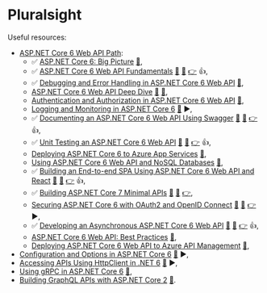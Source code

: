 # Pluralsight

Useful resources:

- [ASP.NET Core 6 Web API Path](https://app.pluralsight.com/paths/skills/aspnet-core-6-web-api):
  - ✅ [ASP.NET Core 6: Big Picture](https://app.pluralsight.com/library/courses/asp-dot-net-core-6-big-picture/table-of-contents) [📁](https://app.pluralsight.com/library/courses/asp-dot-net-core-6-big-picture/exercise-files),
  - :white_check_mark: [ASP.NET Core 6 Web API Fundamentals](https://app.pluralsight.com/library/courses/asp-dot-net-core-6-web-api-fundamentals/table-of-contents) [:file_folder:](https://app.pluralsight.com/library/courses/asp-dot-net-core-6-web-api-fundamentals/exercise-files) [:file_folder:](https://github.com/KevinDockx/AspNetCore6WebAPIFundamentals) [:point_right:](https://github.com/sswietoniowski/learning-aspnetcore-webapi-7-fundamentals) :+1:,
  - ✅ [Debugging and Error Handling in ASP.NET Core 6 Web API](https://app.pluralsight.com/library/courses/asp-dot-net-core-6-web-api-debugging-error-handling/table-of-contents) [📁](https://app.pluralsight.com/library/courses/asp-dot-net-core-6-web-api-debugging-error-handling/exercise-files),
  - [ASP.NET Core 6 Web API Deep Dive](https://app.pluralsight.com/library/courses/asp-dot-net-core-6-web-api-deep-dive/table-of-contents) [:file_folder:](https://app.pluralsight.com/library/courses/asp-dot-net-core-6-web-api-deep-dive/exercise-files) [:file_folder:](https://github.com/KevinDockx/AspNetCore6WebAPIDeepDive),
  - [Authentication and Authorization in ASP.NET Core 6 Web API](https://app.pluralsight.com/library/courses/asp-dot-net-core-6-web-api-authentication-authorization/table-of-contents) [📁](https://app.pluralsight.com/library/courses/asp-dot-net-core-6-web-api-authentication-authorization/exercise-files),
  - [Logging and Monitoring in ASP.NET Core 6](https://app.pluralsight.com/library/courses/logging-monitoring-aspdotnet-core-6/table-of-contents) [📁](https://app.pluralsight.com/library/courses/logging-monitoring-aspdotnet-core-6/exercise-files) ▶️,
  - ✅ [Documenting an ASP.NET Core 6 Web API Using Swagger](https://app.pluralsight.com/library/courses/asp-dot-net-core-6-web-api-documenting-swagger/table-of-contents) [:file_folder:](https://app.pluralsight.com/library/courses/asp-dot-net-core-6-web-api-documenting-swagger/exercise-files) [:file_folder:](https://github.com/KevinDockx/DocumentingAspNetCore6API) [:point_right:](https://github.com/sswietoniowski/learning-aspnetcore-webapi-7-documenting-using-swagger) :+1:,
  - :white_check_mark: [Unit Testing an ASP.NET Core 6 Web API](https://app.pluralsight.com/library/courses/asp-dot-net-core-6-web-api-unit-testing/table-of-contents) [:file_folder:](https://app.pluralsight.com/library/courses/asp-dot-net-core-6-web-api-unit-testing/exercise-files) [:file_folder:](https://github.com/KevinDockx/UnitTestingAspNetCore6WebAPI) [:point_right:](https://github.com/sswietoniowski/learning-aspnetcore-webapi-7-unit-testing) :+1:,
  - [Deploying ASP.NET Core 6 to Azure App Services](https://app.pluralsight.com/library/courses/asp-dot-net-core-6-azure-app-services-deploying/table-of-contents) [📁](https://app.pluralsight.com/library/courses/asp-dot-net-core-6-azure-app-services-deploying/exercise-files),
  - [Using ASP.NET Core 6 Web API and NoSQL Databases](https://app.pluralsight.com/library/courses/asp-dot-net-core-6-webapi-using-nosql-databases/table-of-contents) [📁](https://app.pluralsight.com/library/courses/asp-dot-net-core-6-webapi-using-nosql-databases/exercise-files),
  - :white_check_mark: [Building an End-to-end SPA Using ASP.NET Core 6 Web API and React](https://app.pluralsight.com/library/courses/asp-dot-net-core-6-web-api-react-building-end-to-end-spa/table-of-contents) [:file_folder:](https://app.pluralsight.com/library/courses/asp-dot-net-core-6-web-api-react-building-end-to-end-spa/exercise-files) [:file_folder:](https://github.com/RolandGuijt/ps-globomantics-webapi-react) [:point_right:](https://github.com/sswietoniowski/learning-aspnetcore-webapi-6-react-spa) :+1:,
  - ✅ [Building ASP.NET Core 7 Minimal APIs](https://app.pluralsight.com/library/courses/asp-dot-net-core-7-building-minimal-apis/table-of-contents) [:file_folder:](https://app.pluralsight.com/library/courses/asp-dot-net-core-7-building-minimal-apis/table-of-contents) [:file_folder:](https://github.com/KevinDockx/BuildingAspNetCore7MinimalAPIs) [:point_right:](https://github.com/sswietoniowski/learning-aspnetcore-webapi-7-building-minimal-apis),
  - [Securing ASP.NET Core 6 with OAuth2 and OpenID Connect](https://app.pluralsight.com/library/courses/asp-dot-net-core-6-securing-oauth-2-openid-connect/table-of-contents) [:file_folder:](https://app.pluralsight.com/library/courses/asp-dot-net-core-6-securing-oauth-2-openid-connect/exercise-files) [:file_folder:](https://github.com/KevinDockx/SecuringAspNetCore6WithOAuth2AndOIDC) [:point_right:](https://github.com/sswietoniowski/learning-aspnetcore-webapi-7-securing-with-oauth2-and-openid-connect) :arrow_forward:,
  - :white_check_mark: [Developing an Asynchronous ASP.NET Core 6 Web API](https://app.pluralsight.com/library/courses/asp-dot-net-core-6-web-api-developing-asynchronous/table-of-contents) [:file_folder:](https://app.pluralsight.com/library/courses/asp-dot-net-core-6-web-api-developing-asynchronous/exercise-files) [:file_folder:](https://github.com/KevinDockx/DevelopingAsyncWebAPIAspNetCore6) [:point_right:](https://github.com/sswietoniowski/learning-aspnetcore-webapi-7-asynchronous-code) :+1:,
  - [ASP.NET Core 6 Web API: Best Practices](https://app.pluralsight.com/library/courses/aspdotnet-core-6-web-api-best-practices/table-of-contents) [:file_folder:](https://app.pluralsight.com/library/courses/aspdotnet-core-6-web-api-best-practices/exercise-files),
  - [Deploying ASP.NET Core 6 Web API to Azure API Management](https://app.pluralsight.com/library/courses/asp-dot-net-core-6-deploying-web-api-azure-management/table-of-contents) [:file_folder:](https://app.pluralsight.com/library/courses/asp-dot-net-core-6-deploying-web-api-azure-management/exercise-files),
- [Configuration and Options in ASP.NET Core 6](https://app.pluralsight.com/library/courses/asp-dot-net-core-6-configuration-options/table-of-contents) [📁](https://app.pluralsight.com/library/courses/asp-dot-net-core-6-configuration-options/exercise-files) ▶️,
- [Accessing APIs Using HttpClient in .NET 6](https://app.pluralsight.com/library/courses/dot-net-6-httpclient-using-accessing-apis/table-of-contents) [:file_folder:](https://github.com/KevinDockx/AccessingAPIsWithHttpClientDotNet6) ▶️,
- [Using gRPC in ASP.NET Core 6](https://app.pluralsight.com/library/courses/aspdotnet-core-6-using-grpc/table-of-contents) [📁](https://app.pluralsight.com/library/courses/aspdotnet-core-6-using-grpc/exercise-files),
- [Building GraphQL APIs with ASP.NET Core 2](https://app.pluralsight.com/library/courses/building-graphql-apis-aspdotnet-core/table-of-contents) [📁](https://app.pluralsight.com/library/courses/building-graphql-apis-aspdotnet-core/exercise-files).

